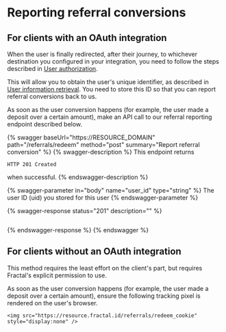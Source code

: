 # Reporting referral conversions

## For clients with an OAuth integration

When the user is finally redirected, after their journey, to whichever destination you configured in your integration, you need to follow the steps described in [User authorization](../user-integration/user-authorization.md).

This will allow you to obtain the user's unique identifier, as described in [User information retrieval](../user-integration/user-information-retrieval.md). You need to store this ID so that you can report referral conversions back to us.

As soon as the user conversion happens (for example, the user made a deposit over a certain amount), make an API call to our referral reporting endpoint described below.

{% swagger baseUrl="https://RESOURCE_DOMAIN" path="/referrals/redeem" method="post" summary="Report referral conversion" %}
{% swagger-description %}
This endpoint returns 

`HTTP 201 Created`

 when successful.
{% endswagger-description %}

{% swagger-parameter in="body" name="user_id" type="string" %}
The user ID (uid) you stored for this user
{% endswagger-parameter %}

{% swagger-response status="201" description="" %}
```
```
{% endswagger-response %}
{% endswagger %}

## For clients without an OAuth integration

This method requires the least effort on the client's part, but requires Fractal's explicit permission to use.

As soon as the user conversion happens (for example, the user made a deposit over a certain amount), ensure the following tracking pixel is rendered on the user's browser.

```
<img src="https://resource.fractal.id/referrals/redeem_cookie" style="display:none" />
```
